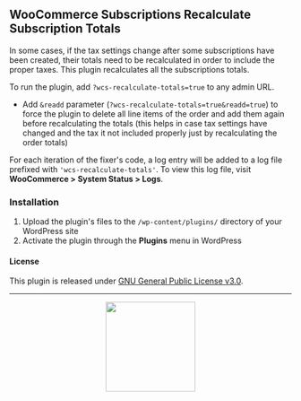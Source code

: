 ## WooCommerce Subscriptions Recalculate Subscription Totals

In some cases, if the tax settings change after some subscriptions have been created, their totals need to be recalculated in order to include the proper taxes. This plugin recalculates all the subscriptions totals.

To run the plugin, add `?wcs-recalculate-totals=true` to any admin URL.
- Add `&readd` parameter (`?wcs-recalculate-totals=true&readd=true`) to force the plugin to delete all line items of the order and add them again before recalculating the totals (this helps in case tax settings have changed and the tax it not included properly just by recalculating the order totals)

For each iteration of the fixer's code, a log entry will be added to a log file prefixed with `'wcs-recalculate-totals'`. To view this log file, visit **WooCommerce > System Status > Logs**.

### Installation

1. Upload the plugin's files to the `/wp-content/plugins/` directory of your WordPress site
1. Activate the plugin through the **Plugins** menu in WordPress


#### License

This plugin is released under [GNU General Public License v3.0](http://www.gnu.org/licenses/gpl-3.0.html).

---

<p align="center">
<img src="https://cloud.githubusercontent.com/assets/235523/11986380/bb6a0958-a983-11e5-8e9b-b9781d37c64a.png" width="160">
</p>
